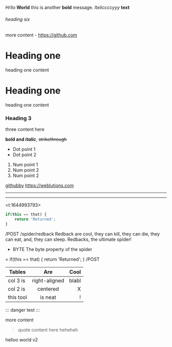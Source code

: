 Hrllo **World** this is another **bold** message. *Iteliccccyyy* **text**

###### heading six
more content - https://github.com

# Heading one
heading one content

# Heading one
heading one content

### Heading 3
three content here


**bold and *italic***, ~~strikethrough~~

- Dot point 1
- Dot point 2

1. Num point 1
2. Num point 2
3. Num point 2

[githubby](https://github.com) 
https://weblutions.com

---

---

<t:1644993793>

``` javascript
if(this == that) {
    return 'Returned';
}
```

/POST /spider/redback
Redback are cool, they can kill, they can die, they can eat, and, they can sleep. Redbacks, the ultimate spider!

- BYTE The byte property of the spider

= if(this == that) {
    return 'Returned';
}
/POST

| Tables        | Are           | Cool  |
| ------------- |:-------------:| -----:|
| col 3 is      | right-aligned | blabl |
| col 2 is      | centered      | X     |
| this tool     | is neat       | !     |

::: danger
test
:::

more content

> quote content here
> heheheh

helloo world v2